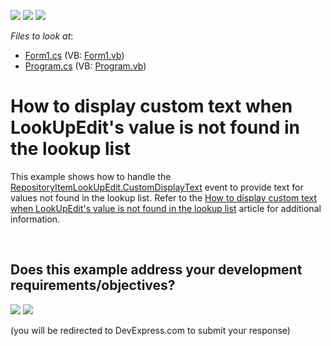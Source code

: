 <!-- default badges list -->
[![](https://img.shields.io/badge/Open_in_DevExpress_Support_Center-FF7200?style=flat-square&logo=DevExpress&logoColor=white)](https://supportcenter.devexpress.com/ticket/details/E781)
[![](https://img.shields.io/badge/📖_How_to_use_DevExpress_Examples-e9f6fc?style=flat-square)](https://docs.devexpress.com/GeneralInformation/403183)
[![](https://img.shields.io/badge/💬_Leave_Feedback-feecdd?style=flat-square)](#does-this-example-address-your-development-requirementsobjectives)
<!-- default badges end -->
<!-- default file list -->
*Files to look at*:

* [Form1.cs](./CS/Form1.cs) (VB: [Form1.vb](./VB/Form1.vb))
* [Program.cs](./CS/Program.cs) (VB: [Program.vb](./VB/Program.vb))
<!-- default file list end -->
# How to display custom text when LookUpEdit's value is not found in the lookup list


<p>This example shows how to handle the <a href="http://documentation.devexpress.com/#WindowsForms/DevExpressXtraEditorsRepositoryRepositoryItem_CustomDisplayTexttopic">RepositoryItemLookUpEdit.CustomDisplayText</a> event to provide text for values not found in the lookup list. Refer to the <a href="https://www.devexpress.com/Support/Center/p/AK4919">How to display custom text when LookUpEdit's value is not found in the lookup list</a> article for additional information.</p>

<br/>


<!-- feedback -->
## Does this example address your development requirements/objectives?

[<img src="https://www.devexpress.com/support/examples/i/yes-button.svg"/>](https://www.devexpress.com/support/examples/survey.xml?utm_source=github&utm_campaign=winforms-lookup-display-custom-text-for-not-found-edit-value&~~~was_helpful=yes) [<img src="https://www.devexpress.com/support/examples/i/no-button.svg"/>](https://www.devexpress.com/support/examples/survey.xml?utm_source=github&utm_campaign=winforms-lookup-display-custom-text-for-not-found-edit-value&~~~was_helpful=no)

(you will be redirected to DevExpress.com to submit your response)
<!-- feedback end -->
